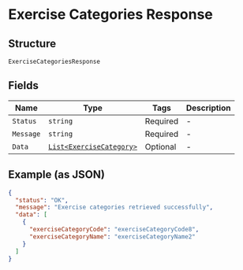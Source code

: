 
# Exercise Categories Response

## Structure

`ExerciseCategoriesResponse`

## Fields

| Name | Type | Tags | Description |
|  --- | --- | --- | --- |
| `Status` | `string` | Required | - |
| `Message` | `string` | Required | - |
| `Data` | [`List<ExerciseCategory>`](../../doc/models/exercise-category.md) | Optional | - |

## Example (as JSON)

```json
{
  "status": "OK",
  "message": "Exercise categories retrieved successfully",
  "data": [
    {
      "exerciseCategoryCode": "exerciseCategoryCode8",
      "exerciseCategoryName": "exerciseCategoryName2"
    }
  ]
}
```

